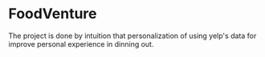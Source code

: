 # FoodVenture
The project is done by intuition that personalization of using yelp's data for improve personal experience in dinning out.